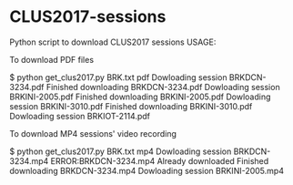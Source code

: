 # CLUS2017-sessions
Python script to download CLUS2017 sessions
USAGE:

To download PDF files

$ python get_clus2017.py BRK.txt pdf
Dowloading session BRKDCN-3234.pdf
Finished downloading BRKDCN-3234.pdf
Dowloading session BRKINI-2005.pdf
Finished downloading BRKINI-2005.pdf
Dowloading session BRKINI-3010.pdf
Finished downloading BRKINI-3010.pdf
Dowloading session BRKIOT-2114.pdf


To download MP4 sessions' video recording

$ python get_clus2017.py BRK.txt mp4
Dowloading session BRKDCN-3234.mp4
ERROR:BRKDCN-3234.mp4 Already downloaded
Finished downloading BRKDCN-3234.mp4
Dowloading session BRKINI-2005.mp4

